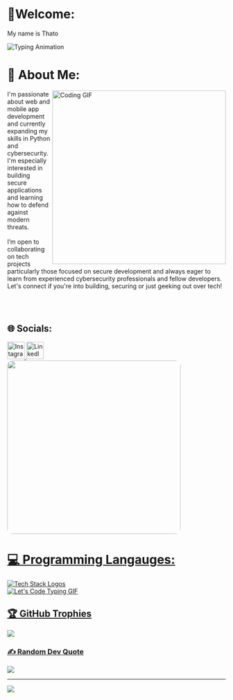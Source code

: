 
# 🎉Welcome:
My name is Thato <p align="left">
  <img src="https://readme-typing-svg.demolab.com?font=Fira+Code&size=30&duration=3000&pause=1000&color=22F729&width=435&lines=Heyy+%F0%9F%91%8B;Code+Securely+%F0%9F%94%92;Hack+The+Planet+%F0%9F%92%BB" alt="Typing Animation">
</p>


# 💫 About Me:
<img align="right" src="https://media.giphy.com/media/L1R1tvI9svkIWwpVYr/giphy.gif" width="400" alt="Coding GIF">

I'm passionate about web and mobile app development and currently expanding my skills in Python and cybersecurity. I'm especially interested in building secure applications and learning how to defend against modern threats.<br><br> I’m open to collaborating on tech projects particularly those focused on secure development and always eager to learn from experienced cybersecurity professionals and fellow developers. Let's connect if you're into building, securing or just geeking out over tech!

<br>
<Br>

## 🌐 Socials:
<div align="left">

  <a href="https://www.instagram.com/tjkiller_rsa/" target="_blank">
    <img src="https://img.icons8.com/color/48/000000/instagram-new--v1.png" width="40" alt="Instagram Logo" /> 
  </a>

  <a href="https://www.linkedin.com/in/thato-motsepe-7a61232b8" target="_blank">
    <img src="https://img.icons8.com/color/48/000000/linkedin.png" width="40" alt="LinkedIn Logo" /> 
  </a>
</div>
  <a href="https://app.daily.dev/tjkiller" target="_blank" rel="noopener noreferrer" aria-label="Daily.dev Profile">
  <img src="https://api.daily.dev/devcards/v2/s4OurNDov1PO2keR14cJ0.png?type=wide&r=nbx" 
       style="width: 400px; max-width: 100%; height: auto; border-radius: 12px;"</a>

# 💻 Programming Langauges:
<div align="left">
<img src="https://skillicons.dev/icons?i=cs,kotlin,java,python,azure,dotnet,angular,mongodb,firebase,mssql" alt="Tech Stack Logos" />
</div>
<div align="left">
  <img src="https://readme-typing-svg.herokuapp.com/?lines=Let's%20Code!;Keep%20Coding!;Build%20Secure%20Apps!&center=true&width=500&height=50&color=00FF00&vCenter=true&size=30" alt="Let's Code Typing GIF">
</div>


## 🏆 GitHub Trophies
![](https://github-profile-trophy.vercel.app/?username=TJkiller&theme=merko&no-frame=false&no-bg=false&margin-w=4)


### ✍️ Random Dev Quote
![](https://quotes-github-readme.vercel.app/api?type=horizontal&theme=tokyonight)

---
[![](https://visitcount.itsvg.in/api?id=TJkiller&icon=0&color=0)](https://visitcount.itsvg.in)


